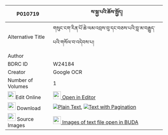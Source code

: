 |P010719|ས་སྐྱ་པའི་ཆོས་སྤྱོད། 
| --- | --- 
|Alternative Title |གསུང་ངག་རིན་པོ་ཆེ་ལམ་འབྲས་བུ་དང་བཅས་པའི་བླ་མ་བརྒྱུད་པའི་གསོལ་བ་འདེབས་པ།
|Author | 
|BDRC ID | W24184
|Creator | Google OCR
|Number of Volumes| 1
|<img width="25" src="https://img.icons8.com/color/25/000000/edit-property.png">Edit Online| [<img width="25" src="https://avatars.githubusercontent.com/u/45091458?s=200&v=4"> Open in Editor](http://editor.openpecha.org/P010719)
|<img width="25" src="https://img.icons8.com/fluent/48/000000/download-2.png"/>  Download | [![](https://img.icons8.com/color/20/000000/txt.png)Plain Text](https://github.com/Openpecha/P010719/releases/download/v1/sakyapa_i_chocho_plain_P010719.zip), [![](https://img.icons8.com/color/20/000000/txt.png)Text with Pagination](https://github.com/Openpecha/P010719/releases/download/v1/sakyapa_i_chocho_pages_P010719.zip)
|<img width="25" src="https://img.icons8.com/plasticine/100/000000/pictures-folder.png"/>  Source Images | [<img width="25" src="https://library.bdrc.io/icons/BUDA-small.svg"> Images of text file open in BUDA](https://library.bdrc.io/show/bdr:W24184)